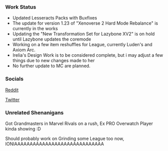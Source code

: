 ### Work Status
- Updated Lesseracts Packs with Buxfixes
- The update for version 1.23 of "Xenoverse 2 Hard Mode Rebalance" is currently in the works
- Updating the "New Transformation Set for Lazybone XV2" is on hold until Lazybone updates the coremode
- Working on a few item reshuffles for League, currently Luden's and Axiom Arc.
- Irelia's Design Work is to be considered complete, but i may adjust a few things due to new changes made to her
- No further update to MC are planned.


### Socials
[Reddit](https://www.reddit.com/user/JinxVer/)

[Twitter](https://x.com/JynxVer)


### Unrelated Shenanigans 

Got Grandmasters in Marvel Rivals on a rush, Ex PRO Overwatch Player kinda showing :D 

Should probably work on Grinding some League too now, IONIAAAAAAAAAAAAAAAAAAAAAAAAAAAAA
